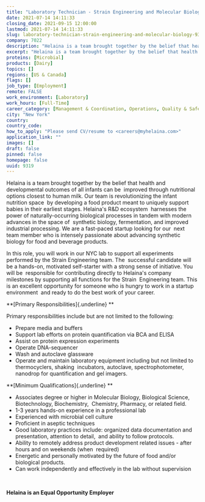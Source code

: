 ```yaml
---
title: "Laboratory Technician - Strain Engineering and Molecular Biology"
date: 2021-07-14 14:11:33
closing_date: 2021-09-15 12:00:00
lastmod: 2021-07-14 14:11:33
slug: laboratory-technician-strain-engineering-and-molecular-biology-9319
company: 7022
description: "Helaina is a team brought together by the belief that health and developmental outcomes of all infants can be  improved through nutritional options closest to human milk. Our team is revolutionizing the infant nutrition space  by developing a food product meant to uniquely support babies in their earliest stages. Helaina’s R&D ecosystem  harnesses the power of naturally-occurring biological processes in tandem with modern advances in the space of  synthetic biology, fermentation, and improved industrial processing."
excerpt: "Helaina is a team brought together by the belief that health and developmental outcomes of all infants can be  improved through nutritional options closest to human milk. Our team is revolutionizing the infant nutrition space  by developing a food product meant to uniquely support babies in their earliest stages. Helaina’s R&D ecosystem  harnesses the power of naturally-occurring biological processes in tandem with modern advances in the space of  synthetic biology, fermentation, and improved industrial processing."
proteins: [Microbial]
products: [Dairy]
topics: []
regions: [US & Canada]
flags: []
job_type: [Employment]
remote: FALSE
work_environment: [Laboratory]
work_hours: [Full-Time]
career_category: [Management & Coordination, Operations, Quality & Safety, Research]
city: "New York"
country: 
country_code: 
how_to_apply: "Please send CV/resume to <careers@myhelaina.com>"
application_link: ""
images: []
draft: false
pinned: false
homepage: false
uuid: 9319
---
```

Helaina is a team brought together by the belief that health and
developmental outcomes of all infants can be  improved through
nutritional options closest to human milk. Our team is revolutionizing
the infant nutrition space  by developing a food product meant to
uniquely support babies in their earliest stages. Helaina's R&D
ecosystem  harnesses the power of naturally-occurring biological
processes in tandem with modern advances in the space of  synthetic
biology, fermentation, and improved industrial processing. We are a
fast-paced startup looking for our  next team member who is intensely
passionate about advancing synthetic biology for food and beverage
products. 

In this role, you will work in our NYC lab to support all experiments
performed by the Strain Engineering team. The  successful candidate will
be a hands-on, motivated self-starter with a strong sense of initiative.
You will be  responsible for contributing directly to Helaina's company
milestones by supporting all functions for the Strain  Engineering team.
This is an excellent opportunity for someone who is hungry to work in a
startup environment  and ready to do the best work of your career.  

**[Primary Responsibilities]{.underline} **

Primary responsibilities include but are not limited to the following: 

-   Prepare media and buffers
-   Support lab efforts on protein quantification via BCA and ELISA
-   Assist on protein expression experiments 
-   Operate DNA-sequencer
-   Wash and autoclave glassware
-   Operate and maintain laboratory equipment including but not limited
    to thermocyclers, shaking  incubators, autoclave, spectrophotometer,
    nanodrop for quantification and gel imagers.

**[Minimum Qualifications]{.underline} **

-   Associates degree or higher in Molecular Biology, Biological
    Science, Biotechnology, Biochemistry,  Chemistry, Pharmacy, or
    related field.
-   1-3 years hands-on experience in a professional lab 
-   Experienced with microbial cell culture 
-   Proficient in aseptic techniques 
-   Good laboratory practices include: organized data documentation and
    presentation, attention to detail,  and ability to follow
    protocols. 
-   Ability to remotely address product development related issues -
    after hours and on weekends (when  required) 
-   Energetic and personally motivated by the future of food and/or
    biological products. 
-   Can work independently and effectively in the lab without
    supervision 

 

**Helaina is an Equal Opportunity Employer**

 
